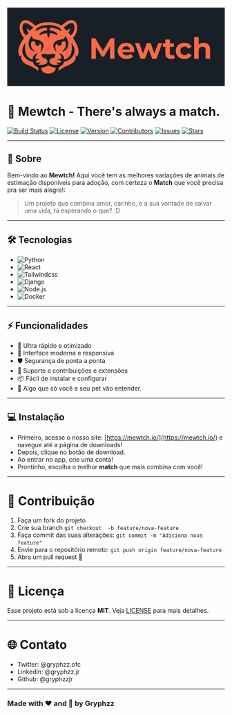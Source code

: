 ![banner](public/banner.png)

# 🚀 Mewtch - There's always a match.

[![Build Status](https://img.shields.io/badge/build-passing-brightgreen)](https://github.com/seuusuario/seurepositorio)
[![License](https://img.shields.io/badge/license-MIT-blue)](LICENSE)
[![Version](https://img.shields.io/badge/version-0.0.1-blueviolet)](https://github.com/seuusuario/seurepositorio/releases)
[![Contributors](https://img.shields.io/badge/contributors-1-orange)](https://github.com/seuusuario/seurepositorio/graphs/contributors)
[![Issues](https://img.shields.io/github/issues/seuusuario/seurepositorio)](https://github.com/seuusuario/seurepositorio/issues)
[![Stars](https://img.shields.io/github/stars/seuusuario/seurepositorio?style=social)](https://github.com/gryphzzjr/Mewtch-Backend/stargazers)

---

## 🌟 Sobre

Bem-vindo ao **Mewtch!**  Aqui você tem as melhores variações de animais de estimação disponíveis para adoção, com certeza o **Match** que você precisa pra ser mais alegre!:

> Um projeto que combina amor, carinho, e a sua vontade de salvar uma vida, tá esperando o que?  :D

---

## 🛠 Tecnologias

- ![Python](https://img.shields.io/badge/Python-3776AB?style=for-the-badge&logo=python&logoColor=white)
- ![React](https://img.shields.io/badge/React-20232A?style=for-the-badge&logo=react&logoColor=61DAFB)
- ![Tailwindcss](https://img.shields.io/badge/Tailwind_CSS-grey?style=for-the-badge&logo=tailwind-css&logoColor=38B2AC)
- ![Django](https://img.shields.io/badge/Django-092E20?style=for-the-badge&logo=django&logoColor=white)
- ![Node.js](https://img.shields.io/badge/Node.js-339933?style=for-the-badge&logo=node.js&logoColor=white)
- ![Docker](https://img.shields.io/badge/Docker-2496ED?style=for-the-badge&logo=docker&logoColor=white)

---

## ⚡ Funcionalidades

- 🚀 Ultra rápido e otimizado
- 🎨 Interface moderna e responsiva
- 🛡 Segurança de ponta a ponta
- 🤝 Suporte a contribuições e extensões
- 📦 Fácil de instalar e configurar
- 🐾 Algo que só você e seu pet vão entender.

---

## 💻 Instalação

- Primeiro, acesse o nosso site: [https://mewtch.io/](https://mewtch.io/) e navegue até a página de downloads!
- Depois, clique no botão de download.
- Ao entrar no app, crie uma conta!
- Prontinho, escolha o melhor **match** que mais combina com você!

---

# 👐 Contribuição

1. Faça um fork do projeto
2. Crie sua branch ```git checkout  -b feature/nova-feature```
3. Faça commit das suas alterações: ```git commit -m "Adiciona nova feature"```
4. Envie para o repositório remoto: ```git push origin feature/nova-feature```
5. Abra um pull request 🚀

---

# 📄 Licença
Esse projeto está sob a licença **MIT**. Veja [LICENSE](./LICENSE) para mais detalhes.

---

# 🌐 Contato

- Twitter: @gryphzz.ofc
- Linkedin: @gryphzz.jr
- Github: @gryphzzjr

---

### Made with ❤ and 🐾 by Gryphzz
